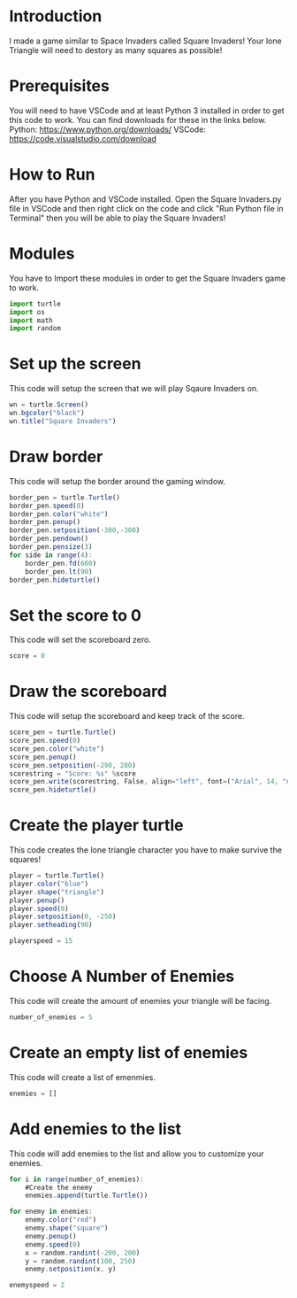 # Introduction
I made a game similar to Space Invaders called Square Invaders! Your lone Triangle will need to destory as many squares as possible!
# Prerequisites
You will need to have VSCode and at least Python 3 installed in order to get this code to work. You can find downloads for these in the links below.
Python: https://www.python.org/downloads/
VSCode: https://code.visualstudio.com/download
# How to Run
After you have Python and VSCode installed. Open the Square Invaders.py file in VSCode and then right click on the code and click "Run Python file in Terminal" then you will be able to play the Square Invaders!
# Modules
You have to Import these modules in order to get the Square Invaders game to work.
``` javascript
import turtle
import os
import math
import random
```
# Set up the screen
This code will setup the screen that we will play Sqaure Invaders on.
``` javascript
wn = turtle.Screen()
wn.bgcolor("black")
wn.title("Square Invaders")
```
# Draw border
This code will setup the border around the gaming window.
``` javascript
border_pen = turtle.Turtle()
border_pen.speed(0)
border_pen.color("white")
border_pen.penup()
border_pen.setposition(-300,-300)
border_pen.pendown()
border_pen.pensize(3)
for side in range(4):
	border_pen.fd(600)
	border_pen.lt(90)
border_pen.hideturtle()	
```
# Set the score to 0
This code will set the scoreboard zero.
``` javascript
score = 0
```
# Draw the scoreboard
This code will setup the scoreboard and keep track of the score.
``` javascript
score_pen = turtle.Turtle()
score_pen.speed(0)
score_pen.color("white")
score_pen.penup()
score_pen.setposition(-290, 280)
scorestring = "Score: %s" %score
score_pen.write(scorestring, False, align="left", font=("Arial", 14, "normal"))
score_pen.hideturtle()
```
# Create the player turtle
This code creates the lone triangle character you have to make survive the squares!
``` javascript
player = turtle.Turtle()
player.color("blue")
player.shape("triangle")
player.penup()
player.speed(0)
player.setposition(0, -250)
player.setheading(90)

playerspeed = 15
```
# Choose A Number of Enemies
This code will create the amount of enemies your triangle will be facing.
``` javascript
number_of_enemies = 5
```
# Create an empty list of enemies
This code will create a list of emenmies.
``` javascript
enemies = []
```
# Add enemies to the list
This code will add enemies to the list and allow you to customize your enemies.
``` javascript
for i in range(number_of_enemies):
	#Create the enemy
	enemies.append(turtle.Turtle())

for enemy in enemies:
	enemy.color("red")
	enemy.shape("square")
	enemy.penup()
	enemy.speed(0)
	x = random.randint(-200, 200)
	y = random.randint(100, 250)
	enemy.setposition(x, y)

enemyspeed = 2

```
